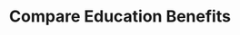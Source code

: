 ---
title: Compare Education Benefits
href: https://www.benefits.va.gov/gibill/comparison_tool.asp
target: _blank
order: 12
spoke: More Resources
---